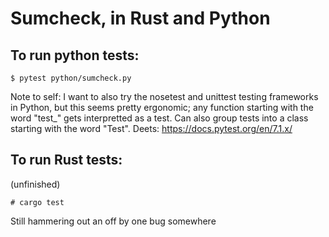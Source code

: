 # Sumcheck, in Rust and Python

## To run python tests:
```
$ pytest python/sumcheck.py
```
Note to self: I want to also try the nosetest and unittest testing frameworks in Python, but this seems pretty ergonomic; any function starting with the word "test_" gets interpretted as a test. Can also group tests into a class starting with the word "Test". Deets: https://docs.pytest.org/en/7.1.x/

## To run Rust tests:
(unfinished)
```
# cargo test
```
Still hammering out an off by one bug somewhere
